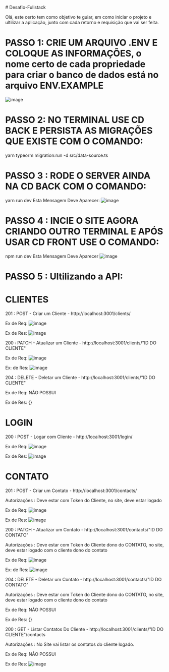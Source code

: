 
﻿# Desafio-Fullstack


Olá, este certo tem como objetivo te guiar, em como iniciar o projeto e ultilizar a aplicação, junto com cada retorno e requisição que vai ser feita.

# PASSO 1: CRIE UM ARQUIVO .ENV E COLOQUE AS INFORMAÇÕES, o nome certo de cada propriedade para criar o banco de dados está no arquivo ENV.EXAMPLE

![image](https://user-images.githubusercontent.com/100230592/229081105-a7f41e2d-e5e6-4755-b1c0-f0ec11ac09d0.png)

# PASSO 2: NO TERMINAL USE CD BACK E PERSISTA AS MIGRAÇÕES QUE EXISTE COM O COMANDO: 
  yarn typeorm migration:run -d src/data-source.ts
  
# PASSO 3 : RODE O SERVER AINDA NA CD BACK COM O COMANDO: 
yarn run dev
Esta Mensagem Deve Aparecer: 
![image](https://user-images.githubusercontent.com/100230592/229082463-5f9aa3de-980f-4fc9-b690-d4cba826c885.png)

# PASSO 4 : INCIE O SITE AGORA CRIANDO OUTRO TERMINAL E APÓS USAR CD FRONT USE O COMANDO: 
npm run dev
Esta Mensagem Deve Aparecer
![image](https://user-images.githubusercontent.com/100230592/229082935-3cd1f025-42ec-4e35-9c4c-da61c8ef3fe0.png)

# PASSO 5 : Ultilizando a API: 

# CLIENTES

201 : POST - Criar um Cliente  - http://localhost:3001/clients/

Ex de Req: 
![image](https://user-images.githubusercontent.com/100230592/229083310-3c15f2fa-0de0-42c9-bc7e-d6bc0fcdbfc6.png)

Ex de Res: 
![image](https://user-images.githubusercontent.com/100230592/229083546-28e73881-7df8-4e46-8817-b7038ac0389f.png)

200 : PATCH - Atualizar um Cliente - http://localhost:3001/clients/"ID DO CLIENTE"

Ex de Req: 
![image](https://user-images.githubusercontent.com/100230592/229083893-418bd81e-45ff-4ee6-abe5-69f6419c4923.png)

Ex: de Res:
![image](https://user-images.githubusercontent.com/100230592/229083974-59bdf4d3-2027-45e4-9d4e-9c643e115d57.png)

204 : DELETE - Deletar um Cliente - http://localhost:3001/clients/"ID DO CLIENTE"

Ex de Req: 
NÃO POSSUI

Ex de Res:
{}

# LOGIN

200 : POST - Logar com Cliente - http://localhost:3001/login/

Ex de Req:
![image](https://user-images.githubusercontent.com/100230592/229084684-45dadabe-5bf4-4e18-b59f-1aa65800411c.png)

Ex de Res:
![image](https://user-images.githubusercontent.com/100230592/229084803-765813fd-492d-4784-bc62-caa239a3f242.png)

# CONTATO 

201 : POST - Criar um Contato  - http://localhost:3001/contacts/

Autorizações : Deve estar com Token do Cliente, no site, deve estar logado

Ex de Req: 
![image](https://user-images.githubusercontent.com/100230592/229085290-0ca0444c-c884-45e0-9fae-c5803293a06c.png)

Ex de Res: 
![image](https://user-images.githubusercontent.com/100230592/229085349-60517b53-eb53-464d-98f3-e0c2a25002e2.png)

200 : PATCH - Atualizar um Contato - http://localhost:3001/contacts/"ID DO CONTATO"

Autorizações : Deve estar com Token do Cliente dono do CONTATO, no site, deve estar logado com o cliente dono do contato

Ex de Req: 
![image](https://user-images.githubusercontent.com/100230592/229085776-cf93ce7f-1b88-48b6-b47a-b7853004d7a6.png)

Ex: de Res:
![image](https://user-images.githubusercontent.com/100230592/229085731-218386fa-d5bd-43e9-b4ea-35c36be40c16.png)

204 : DELETE - Deletar um Contato - http://localhost:3001/contacts/"ID DO CONTATO"

Autorizações : Deve estar com Token do Cliente dono do CONTATO, no site, deve estar logado com o cliente dono do contato

Ex de Req: 
NÂO POSSUI

Ex de Res: 
{}

200 : GET - Listar Contatos Do Cliente - http://localhost:3001/clients/"ID DO CLIENTE"/contacts

Autorizações : No Site vai listar os contatos do cliente logado.

Ex de Req: 
NÃO POSSUI

Ex de Res:
![image](https://user-images.githubusercontent.com/100230592/229086558-34b93209-bf11-46e9-9612-288d816a1f23.png)







